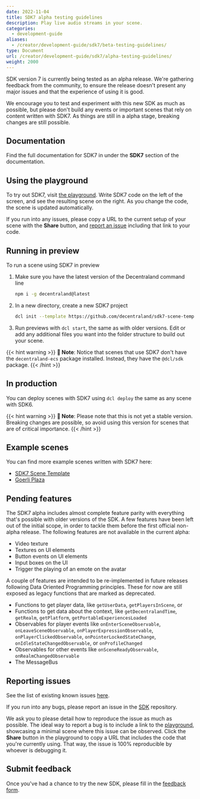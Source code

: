 ```yaml
---
date: 2022-11-04
title: SDK7 alpha testing guidelines
description: Play live audio streams in your scene.
categories:
  - development-guide
aliases:
  - /creator/development-guide/sdk7/beta-testing-guidelines/
type: Document
url: /creator/development-guide/sdk7/alpha-testing-guidelines/
weight: 2000
---
```


SDK version 7 is currently being tested as an alpha release. We're gathering feedback from the community, to ensure the release doesn't present any major issues and that the experience of using it is good.

We encourage you to test and experiment with this new SDK as much as possible, but please don't build any events or important scenes that rely on content written with SDK7. As things are still in a alpha stage, breaking changes are still possible.

## Documentation

Find the full documentation for SDK7 in under the **SDK7** section of the documentation.

## Using the playground

To try out SDK7, visit [the playground](https://playground.decentraland.org/). Write SDK7 code on the left of the screen, and see the resulting scene on the right. As you change the code, the scene is updated automatically.

If you run into any issues, please copy a URL to the current setup of your scene with the **Share** button, and [report an issue](#reporting-issues) including that link to your code.

## Running in preview

To run a scene using SDK7 in preview

1. Make sure you have the latest version of the Decentraland command line
   ```bash
   npm i -g decentraland@latest
   ```
2. In a new directory, create a new SDK7 project
   ```bash
   dcl init --template https://github.com/decentraland/sdk7-scene-template/archive/refs/heads/main.zip
   ```
3. Run previews with `dcl start`, the same as with older versions. Edit or add any additional files you want into the folder structure to build out your scene.

{{< hint warning >}}
**📔 Note**:  Notice that scenes that use SDK7 don't have the `decentraland-ecs` package installed. Instead, they have the `@dcl/sdk` package.
{{< /hint >}}

## In production

You can deploy scenes with SDK7 using `dcl deploy` the same as any scene with SDK6.

{{< hint warning >}}
**📔 Note**:  Please note that this is not yet a stable version. Breaking changes are possible, so avoid using this version for scenes that are of critical importance.
{{< /hint >}}

## Example scenes

You can find more example scenes written with SDK7 here:

- [SDK7 Scene Template](https://github.com/decentraland/sdk7-scene-template)
- [Goerli Plaza](https://github.com/decentraland-scenes/sdk7-goerli-plaza)

## Pending features

The SDK7 alpha includes almost complete feature parity with everything that's possible with older versions of the SDK. A few features have been left out of the initial scope, in order to tackle them before the first official non-alpha release. The following features are not available in the current alpha:

- Video texture
- Textures on UI elements
- Button events on UI elements
- Input boxes on the UI
- Trigger the playing of an emote on the avatar

A couple of features are intended to be re-implemented in future releases following Data Oriented Programming principles. These for now are still exposed as legacy functions that are marked as deprecated.

- Functions to get player data, like `getUserData`, `getPlayersInScene`, or
- Functions to get data about the context, like `getDecentralandTime`, `getRealm`, `getPlatform`, `getPortableExperiencesLoaded`
- Observables for player events like `onEnterSceneObservable`, `onLeaveSceneObservable`, `onPlayerExpressionObservable`, `onPlayerClickedObservable`, `onPointerLockedStateChange`, `onIdleStateChangedObservable`, or `onProfileChanged`
- Observables for other events like `onSceneReadyObservable`, `onRealmChangedObservable`
- The MessageBus

## Reporting issues

See the list of existing known issues [here](https://github.com/orgs/decentraland/projects/20/views/13).

If you run into any bugs, please report an issue in the [SDK](https://github.com/decentraland/sdk/issues) repository.

We ask you to please detail how to reproduce the issue as much as possible. The ideal way to report a bug is to include a link to the [playground](https://decentraland.github.io/sdk-playground/), showcasing a minimal scene where this issue can be observed. Click the **Share** button in the playground to copy a URL that includes the code that you're currently using. That way, the issue is 100% reproducible by whoever is debugging it.

## Submit feedback

Once you've had a chance to try the new SDK, please fill in the [feedback form](https://form.typeform.com/to/YDwCljEz).
